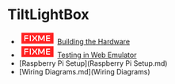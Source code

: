TiltLightBox
====================

* ![](fixme.png) [Building the Hardware]()
* ![](fixme.png) [Testing in Web Emulator]()
* [Raspberry Pi Setup](Raspberry Pi Setup.md)
* [Wiring Diagrams.md](Wiring Diagrams)


